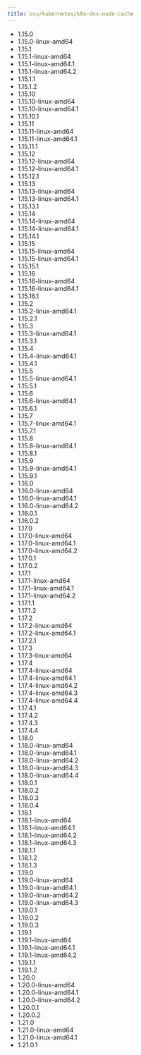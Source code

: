 ```yaml
---
title: oss/kubernetes/k8s-dns-node-cache
---
```

- 1.15.0
- 1.15.0-linux-amd64
- 1.15.1
- 1.15.1-linux-amd64
- 1.15.1-linux-amd64.1
- 1.15.1-linux-amd64.2
- 1.15.1.1
- 1.15.1.2
- 1.15.10
- 1.15.10-linux-amd64
- 1.15.10-linux-amd64.1
- 1.15.10.1
- 1.15.11
- 1.15.11-linux-amd64
- 1.15.11-linux-amd64.1
- 1.15.11.1
- 1.15.12
- 1.15.12-linux-amd64
- 1.15.12-linux-amd64.1
- 1.15.12.1
- 1.15.13
- 1.15.13-linux-amd64
- 1.15.13-linux-amd64.1
- 1.15.13.1
- 1.15.14
- 1.15.14-linux-amd64
- 1.15.14-linux-amd64.1
- 1.15.14.1
- 1.15.15
- 1.15.15-linux-amd64
- 1.15.15-linux-amd64.1
- 1.15.15.1
- 1.15.16
- 1.15.16-linux-amd64
- 1.15.16-linux-amd64.1
- 1.15.16.1
- 1.15.2
- 1.15.2-linux-amd64.1
- 1.15.2.1
- 1.15.3
- 1.15.3-linux-amd64.1
- 1.15.3.1
- 1.15.4
- 1.15.4-linux-amd64.1
- 1.15.4.1
- 1.15.5
- 1.15.5-linux-amd64.1
- 1.15.5.1
- 1.15.6
- 1.15.6-linux-amd64.1
- 1.15.6.1
- 1.15.7
- 1.15.7-linux-amd64.1
- 1.15.7.1
- 1.15.8
- 1.15.8-linux-amd64.1
- 1.15.8.1
- 1.15.9
- 1.15.9-linux-amd64.1
- 1.15.9.1
- 1.16.0
- 1.16.0-linux-amd64
- 1.16.0-linux-amd64.1
- 1.16.0-linux-amd64.2
- 1.16.0.1
- 1.16.0.2
- 1.17.0
- 1.17.0-linux-amd64
- 1.17.0-linux-amd64.1
- 1.17.0-linux-amd64.2
- 1.17.0.1
- 1.17.0.2
- 1.17.1
- 1.17.1-linux-amd64
- 1.17.1-linux-amd64.1
- 1.17.1-linux-amd64.2
- 1.17.1.1
- 1.17.1.2
- 1.17.2
- 1.17.2-linux-amd64
- 1.17.2-linux-amd64.1
- 1.17.2.1
- 1.17.3
- 1.17.3-linux-amd64
- 1.17.4
- 1.17.4-linux-amd64
- 1.17.4-linux-amd64.1
- 1.17.4-linux-amd64.2
- 1.17.4-linux-amd64.3
- 1.17.4-linux-amd64.4
- 1.17.4.1
- 1.17.4.2
- 1.17.4.3
- 1.17.4.4
- 1.18.0
- 1.18.0-linux-amd64
- 1.18.0-linux-amd64.1
- 1.18.0-linux-amd64.2
- 1.18.0-linux-amd64.3
- 1.18.0-linux-amd64.4
- 1.18.0.1
- 1.18.0.2
- 1.18.0.3
- 1.18.0.4
- 1.18.1
- 1.18.1-linux-amd64
- 1.18.1-linux-amd64.1
- 1.18.1-linux-amd64.2
- 1.18.1-linux-amd64.3
- 1.18.1.1
- 1.18.1.2
- 1.18.1.3
- 1.19.0
- 1.19.0-linux-amd64
- 1.19.0-linux-amd64.1
- 1.19.0-linux-amd64.2
- 1.19.0-linux-amd64.3
- 1.19.0.1
- 1.19.0.2
- 1.19.0.3
- 1.19.1
- 1.19.1-linux-amd64
- 1.19.1-linux-amd64.1
- 1.19.1-linux-amd64.2
- 1.19.1.1
- 1.19.1.2
- 1.20.0
- 1.20.0-linux-amd64
- 1.20.0-linux-amd64.1
- 1.20.0-linux-amd64.2
- 1.20.0.1
- 1.20.0.2
- 1.21.0
- 1.21.0-linux-amd64
- 1.21.0-linux-amd64.1
- 1.21.0.1
